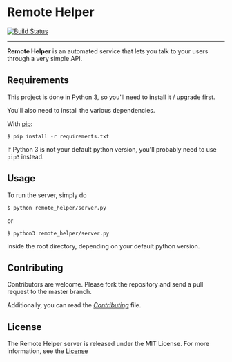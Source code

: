 # Remote Helper

[![Build Status](https://travis-ci.org/RemoteHelper/server.svg)](https://travis-ci.org/RemoteHelper/server)

---

**Remote Helper** is an automated service that lets you talk to your users through a very simple API.

## Requirements

This project is done in Python 3, so you'll need to install it / upgrade first.

You'll also need to install the various dependencies.

With [pip](https://github.com/pypa/pip):

```
$ pip install -r requirements.txt
```

If Python 3 is not your default python version, you'll probably need to use `pip3` instead.

## Usage

To run the server, simply do

```
$ python remote_helper/server.py
```

or

```
$ python3 remote_helper/server.py
```

inside the root directory, depending on your default python version.

## Contributing

Contributors are welcome. Please fork the repository and send a pull request to the master branch.

Additionally, you can read the [*Contributing*](./CONTRIBUTING.md) file.

## License

The Remote Helper server is released under the MIT License. For more information, see the [License](./LICENSE)


